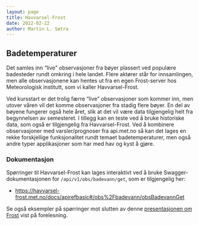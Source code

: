 ```yaml
---
layout: page
title: Havvarsel-Frost
date: 2022-02-22
author: Martin L. Sætra
---
```


## Badetemperaturer

Det samles inn “live” observasjoner fra bøyer plassert ved populære badesteder
rundt omkring i hele landet. Flere aktører står for innsamlingen, men alle
observasjonene kan hentes ut fra en egen Frost-server hos Meteorologisk
institutt, som vi kaller Havvarsel-Frost.

Ved kursstart er det trolig færre “live” observasjoner som kommer inn, men utover
våren vil det komme observasjoner fra stadig flere bøyer. En del av
bøyene fungerer også hele året, slik at det vil være data tilgjengelig helt fra
begynnelsen av semesteret. I tillegg kan en teste ved å bruke historiske data,
som også er tilgjengelig fra Havvarsel-Frost. Ved å kombinere observasjoner med
varsler/prognoser fra api.met.no så kan det lages en rekke forskjellige
funksjonalitet rundt temaet badetemperaturer, men også andre typer applikasjoner
som har med hav og kyst å gjøre.

### Dokumentasjon

Spørringer til Havvarsel-Frost kan lages interaktivt ved å bruke Swagger-dokumentasjonen for
`/api/v1/obs/badevann/get`, som er tilgjengelig her:

- <https://havvarsel-frost.met.no/docs/apirefbasic#/obs%2Fbadevann/obsBadevannGet>

Se også eksempler på spørringer mot slutten av denne [presentasjonen om Frost](https://docs.google.com/presentation/d/10iIwhAMuO-aWkndcIlYwl86kzm9b0CEeequ-Tc2viNk/edit?usp=sharing) vist på forelesning.